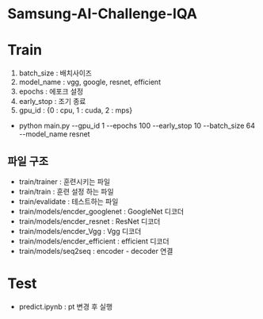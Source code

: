 # Samsung-AI-Challenge-IQA

# Train
1. batch_size : 배치사이즈
2. model_name : vgg, google, resnet, efficient
3. epochs : 에포크 설정
4. early_stop : 조기 종료
5. gpu_id : {0 : cpu, 1 : cuda, 2 : mps}
- python main.py --gpu_id 1 --epochs 100 --early_stop 10 --batch_size 64 --model_name resnet

## 파일 구조
- train/trainer : 훈련시키는 파일
- train/train : 훈련 설정 하는 파일
- train/evalidate : 테스트하는 파일
- train/models/encder_googlenet : GoogleNet 디코더
- train/models/encder_resnet : ResNet 디코더
- train/models/encder_Vgg : Vgg 디코더
- train/models/encder_efficient : efficient 디코더
- train/models/seq2seq : encoder - decoder 연결

# Test
- predict.ipynb : pt 변경 후 실행